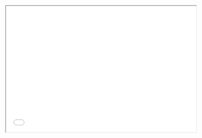 <iframe src="[https://example.com](https://page-self.vercel.app/)" width="600" height="400"></iframe>
